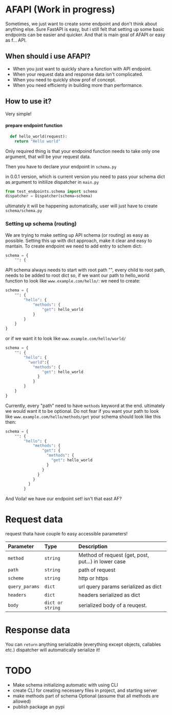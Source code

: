 
# AFAPI (Work in progress)

Sometimes, we just want to create some endpoint and don't think about anything else.
Sure FastAPI is easy, but i still felt that setting up some basic endpoints can be easier and quicker.
And that is main goal of AFAPI or easy as f... API.



## When should i use AFAPI?

* When you just want to quickly share a function with API endpoint.
* When your request data and response data isn't complicated.
* When you need to quickly show prof of concept.
* When you need efficienty in building more than performance.

## How to use it?
Very simple!
#### prepare endpoint function

```python
  def hello_world(request):
    return "Hello world"
```
Only required thing is that your endpoind function needs to take
only one argument, that will be your request data.

Then you have to declare your endpoint in `schema.py`

in 0.0.1 version, which is current version you need to pass your schema dict as
argument to initilize dispatcher in `main.py`
```python
from test_endpoints.schema import schema
dispatcher = Dispatcher(schema=schema)
```
ultimately it will be happening automatically, user will just have to create
`schema/schema.py`

### Setting up schema (routing)
We are trying to make setting up API schema (or routing) as easy
as possible. Setting this up with dict approach, make it clear
and easy to mantain. To create endpoint we need to add entry to schem dict:
```python
schema = {
    "": {
```
API schema always needs to start with root path "", every child to root path, needs to be
added to root dict so, if we want our path to hello_world function to look like
`www.example.com/hello/`: we need to create:
```python
schema = {
    "": {
        "hello": {
            "methods": {
                "get": hello_world
            }
        }
    }
}
```
or if we want it to look like `www.example.com/hello/world/`
```python
schema = {
    "": {
        "hello": {
          "world":{
            "methods": {
                "get": hello_world
              }
            }
        }
    }
}
```
Currently, every "path" need to have `methods` keyword at the end. ultimately we would want it to be optional.
Do not fear if you want your path to look like `www.example.com/hello/methods/get`
your schema should look like this then:

```python
schema = {
    "": {
        "hello": {
            "methods": {
                "get": {
                  "methods": {
                    "get": hello_world
                  }
                }
              }
            }
          }
        }
```

And Voila! we have our endpoint set! isn't that east AF?

# Request data
request thata have couple fo easy accessible parameters!

| Parameter | Type     | Description                |
| :-------- | :------- | :------------------------- |
| `method` | `string` | Method of request (get, post, put...) in lower case |
| `path` | `string` | path of request |
| `scheme` | `string` | http or https |
| `query_params` | `dict` | url query params serialized as dict |
| `headers` | `dict` | headers serialized as dict |
| `body` | `dict or string` | serialized body of a reuqest. |

# Response data
You can `return` anything serializable (everything except objects, callables etc.)
dispatcher will automatically serialize it!

# TODO
* Make schema initializing automatic with using CLI
* create CLI for creating necessery files in project, and starting server
* make methods part of schema Optional (assume that all methods are allowed)
* publish package an pypi
